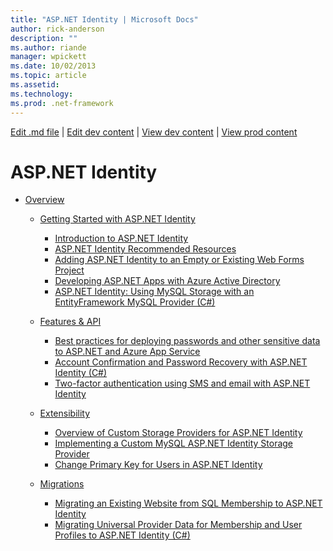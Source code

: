 ```yaml
---
title: "ASP.NET Identity | Microsoft Docs"
author: rick-anderson
description: ""
ms.author: riande
manager: wpickett
ms.date: 10/02/2013
ms.topic: article
ms.assetid: 
ms.technology: 
ms.prod: .net-framework
---
```

[Edit .md file](C:\Projects\msc\dev\Msc.Www\Web.ASP\App_Data\github\index.md) | [Edit dev content](http://www.aspdev.net/umbraco#/content/content/edit/51452) | [View dev content](http://docs.aspdev.net/tutorials/identity/index.html) | [View prod content](http://www.asp.net/identity)

ASP.NET Identity
====================
- [Overview](overview/index.md)

    - [Getting Started with ASP.NET Identity](overview/getting-started/index.md)

        - [Introduction to ASP.NET Identity](overview/getting-started/introduction-to-aspnet-identity.md)
        - [ASP.NET Identity Recommended Resources](overview/getting-started/aspnet-identity-recommended-resources.md)
        - [Adding ASP.NET Identity to an Empty or Existing Web Forms Project](overview/getting-started/adding-aspnet-identity-to-an-empty-or-existing-web-forms-project.md)
        - [Developing ASP.NET Apps with Azure Active Directory](overview/getting-started/developing-aspnet-apps-with-windows-azure-active-directory.md)
        - [ASP.NET Identity: Using MySQL Storage with an EntityFramework MySQL Provider (C#)](overview/getting-started/aspnet-identity-using-mysql-storage-with-an-entityframework-mysql-provider.md)
    - [Features & API](overview/features-api/index.md)

        - [Best practices for deploying passwords and other sensitive data to ASP.NET and Azure App Service](overview/features-api/best-practices-for-deploying-passwords-and-other-sensitive-data-to-aspnet-and-azure.md)
        - [Account Confirmation and Password Recovery with ASP.NET Identity (C#)](overview/features-api/account-confirmation-and-password-recovery-with-aspnet-identity.md)
        - [Two-factor authentication using SMS and email with ASP.NET Identity](overview/features-api/two-factor-authentication-using-sms-and-email-with-aspnet-identity.md)
    - [Extensibility](overview/extensibility/index.md)

        - [Overview of Custom Storage Providers for ASP.NET Identity](overview/extensibility/overview-of-custom-storage-providers-for-aspnet-identity.md)
        - [Implementing a Custom MySQL ASP.NET Identity Storage Provider](overview/extensibility/implementing-a-custom-mysql-aspnet-identity-storage-provider.md)
        - [Change Primary Key for Users in ASP.NET Identity](overview/extensibility/change-primary-key-for-users-in-aspnet-identity.md)
    - [Migrations](overview/migrations/index.md)

        - [Migrating an Existing Website from SQL Membership to ASP.NET Identity](overview/migrations/migrating-an-existing-website-from-sql-membership-to-aspnet-identity.md)
        - [Migrating Universal Provider Data for Membership and User Profiles to ASP.NET Identity (C#)](overview/migrations/migrating-universal-provider-data-for-membership-and-user-profiles-to-aspnet-identity.md)